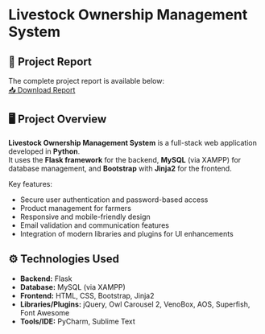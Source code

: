 # Livestock Ownership Management System

## 📄 Project Report
The complete project report is available below:  
[📥 Download Report](./Livestock-Report.pdf)

## 🖥️ Project Overview
**Livestock Ownership Management System** is a full-stack web application developed in **Python**.  
It uses the **Flask framework** for the backend, **MySQL** (via XAMPP) for database management, and **Bootstrap** with **Jinja2** for the frontend.  

Key features:  
- Secure user authentication and password-based access  
- Product management for farmers  
- Responsive and mobile-friendly design  
- Email validation and communication features  
- Integration of modern libraries and plugins for UI enhancements

## ⚙️ Technologies Used
- **Backend:** Flask  
- **Database:** MySQL (via XAMPP)  
- **Frontend:** HTML, CSS, Bootstrap, Jinja2  
- **Libraries/Plugins:** jQuery, Owl Carousel 2, VenoBox, AOS, Superfish, Font Awesome  
- **Tools/IDE:** PyCharm, Sublime Text
